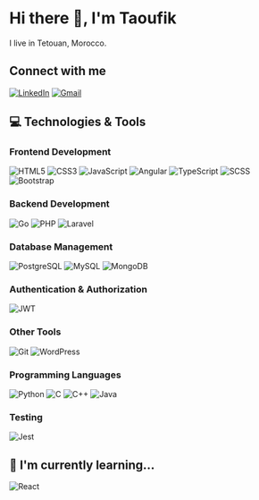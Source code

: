 # Hi there 👋, I'm Taoufik
I live in Tetouan, Morocco.



## Connect with me
[![LinkedIn](https://img.shields.io/badge/-LinkedIn-blue?logo=linkedin&logoColor=white)](https://www.linkedin.com/in/taoufik-benhnina/)
[![Gmail](https://img.shields.io/badge/-Gmail-red?logo=gmail&logoColor=white)](mailto:taoufikbenhnina2001@gmail.com)

## 💻 Technologies & Tools

### Frontend Development
![HTML5](https://img.shields.io/badge/-HTML5-orange?logo=html5&logoColor=white)
![CSS3](https://img.shields.io/badge/-CSS3-blue?logo=css3&logoColor=white)
![JavaScript](https://img.shields.io/badge/-JavaScript-yellow?logo=javascript&logoColor=white)
![Angular](https://img.shields.io/badge/-Angular-red?logo=angular&logoColor=white)
![TypeScript](https://img.shields.io/badge/-TypeScript-blue?logo=typescript&logoColor=white)
![SCSS](https://img.shields.io/badge/-SCSS-pink?logo=sass&logoColor=white)
![Bootstrap](https://img.shields.io/badge/-Bootstrap-purple?logo=bootstrap&logoColor=white)

### Backend Development
![Go](https://img.shields.io/badge/-Go-blue?logo=go&logoColor=white)
![PHP](https://img.shields.io/badge/-PHP-blue?logo=php&logoColor=white)
![Laravel](https://img.shields.io/badge/-Laravel-red?logo=laravel&logoColor=white)

### Database Management
![PostgreSQL](https://img.shields.io/badge/-PostgreSQL-blue?logo=postgresql&logoColor=white)
![MySQL](https://img.shields.io/badge/-MySQL-blue?logo=mysql&logoColor=white)
![MongoDB](https://img.shields.io/badge/-MongoDB-green?logo=mongodb&logoColor=white)

### Authentication & Authorization
![JWT](https://img.shields.io/badge/-JWT-black?logo=jsonwebtokens&logoColor=white)

### Other Tools
![Git](https://img.shields.io/badge/-Git-black?logo=git&logoColor=white)
![WordPress](https://img.shields.io/badge/-WordPress-blue?logo=wordpress&logoColor=white)

### Programming Languages
![Python](https://img.shields.io/badge/-Python-blue?logo=python&logoColor=white)
![C](https://img.shields.io/badge/-C-A8B9CC?logo=c&logoColor=white)
![C++](https://img.shields.io/badge/-C++-00599C?logo=c%2B%2B&logoColor=white)
![Java](https://img.shields.io/badge/-Java-007396?logo=java&logoColor=white)

### Testing
![Jest](https://img.shields.io/badge/-Jest-red?logo=jest&logoColor=white)

## 🌱 I'm currently learning...
![React](https://img.shields.io/badge/-React-blue?logo=react&logoColor=white)
